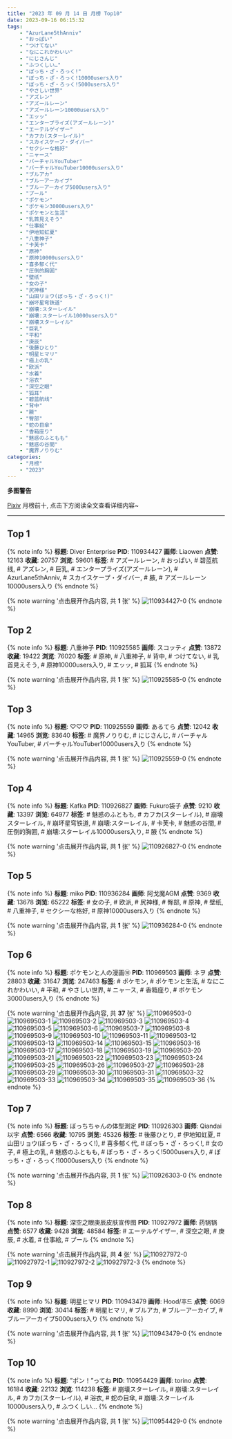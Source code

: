 ```yaml
---
title: "2023 年 09 月 14 日 月榜 Top10"
date: 2023-09-16 06:15:32
tags:
    - "AzurLane5thAnniv"
    - "おっぱい"
    - "つけてない"
    - "なにこれかわいい"
    - "にじさんじ"
    - "ふつくしい…"
    - "ぼっち・ざ・ろっく!"
    - "ぼっち・ざ・ろっく!10000users入り"
    - "ぼっち・ざ・ろっく!5000users入り"
    - "やさしい世界"
    - "アズレン"
    - "アズールレーン"
    - "アズールレーン10000users入り"
    - "エッッ"
    - "エンタープライズ(アズールレーン)"
    - "エーテルゲイザー"
    - "カフカ(スターレイル)"
    - "スカイスケープ・ダイバー"
    - "セクシーな格好"
    - "ニャース"
    - "バーチャルYouTuber"
    - "バーチャルYouTuber10000users入り"
    - "ブルアカ"
    - "ブルーアーカイブ"
    - "ブルーアーカイブ5000users入り"
    - "プール"
    - "ポケモン"
    - "ポケモン30000users入り"
    - "ポケモンと生活"
    - "乳首見えそう"
    - "仕事絵"
    - "伊地知虹夏"
    - "八重神子"
    - "卡芙卡"
    - "原神"
    - "原神10000users入り"
    - "喜多郁く代"
    - "圧倒的胸囲"
    - "壁纸"
    - "女の子"
    - "尻神様"
    - "山田リョウ(ぼっち・ざ・ろっく!)"
    - "崩坏星穹铁道"
    - "崩壊:スターレイル"
    - "崩壊:スターレイル10000users入り"
    - "崩壊スターレイル"
    - "巨乳"
    - "平和"
    - "庚辰"
    - "後藤ひとり"
    - "明星ヒマリ"
    - "極上の乳"
    - "欧派"
    - "水着"
    - "浴衣"
    - "深空之眼"
    - "狐耳"
    - "碧蓝航线"
    - "背中"
    - "腋"
    - "臀部"
    - "蛇の目傘"
    - "香箱座り"
    - "魅惑のふともも"
    - "魅惑の谷間"
    - "魔界ノりりむ"
categories:
    - "月榜"
    - "2023"
---
```


<i class="fa fa-triangle-exclamation"></i>**多图警告**<i class="fa fa-triangle-exclamation"></i>

[Pixiv](https://www.pixiv.net/) 月榜前十, 点击下方阅读全文查看详细内容~

<!-- more -->

---

## Top 1

{% note info %}
**标题**: Diver Enterprise
**PID**: 110934427 **画师**: Liaowen
**点赞**: 12163 **收藏**: 20757 **浏览**: 59601
**标签**: # アズールレーン, # おっぱい, # 碧蓝航线, # アズレン, # 巨乳, # エンタープライズ(アズールレーン), # AzurLane5thAnniv, # スカイスケープ・ダイバー, # 腋, # アズールレーン10000users入り
{% endnote %}

{% note warning '点击展开作品内容, 共 **1** 张' %}
![110934427-0](https://i.pixiv.re/img-original/img/2023/08/18/09/25/49/110934427_p0.png)
{% endnote %}

## Top 2

{% note info %}
**标题**: 八重神子
**PID**: 110925585 **画师**: スコッティ
**点赞**: 13872 **收藏**: 19422 **浏览**: 76020
**标签**: # 原神, # 八重神子, # 背中, # つけてない, # 乳首見えそう, # 原神10000users入り, # エッッ, # 狐耳
{% endnote %}

{% note warning '点击展开作品内容, 共 **1** 张' %}
![110925585-0](https://i.pixiv.re/img-original/img/2023/08/18/00/00/14/110925585_p0.jpg)
{% endnote %}

## Top 3

{% note info %}
**标题**: ♡♡♡
**PID**: 110925559 **画师**: あるてら
**点赞**: 12042 **收藏**: 14965 **浏览**: 83640
**标签**: # 魔界ノりりむ, # にじさんじ, # バーチャルYouTuber, # バーチャルYouTuber10000users入り
{% endnote %}

{% note warning '点击展开作品内容, 共 **1** 张' %}
![110925559-0](https://i.pixiv.re/img-original/img/2023/08/18/00/00/08/110925559_p0.png)
{% endnote %}

## Top 4

{% note info %}
**标题**: Kafka
**PID**: 110926827 **画师**: Fukuro袋子
**点赞**: 9210 **收藏**: 13397 **浏览**: 64977
**标签**: # 魅惑のふともも, # カフカ(スターレイル), # 崩壊スターレイル, # 崩坏星穹铁道, # 崩壊:スターレイル, # 卡芙卡, # 魅惑の谷間, # 圧倒的胸囲, # 崩壊:スターレイル10000users入り, # 腋
{% endnote %}

{% note warning '点击展开作品内容, 共 **1** 张' %}
![110926827-0](https://i.pixiv.re/img-original/img/2023/08/18/00/30/07/110926827_p0.jpg)
{% endnote %}

## Top 5

{% note info %}
**标题**: miko
**PID**: 110936284 **画师**: 阿戈魔AGM
**点赞**: 9369 **收藏**: 13678 **浏览**: 65222
**标签**: # 女の子, # 欧派, # 尻神様, # 臀部, # 原神, # 壁纸, # 八重神子, # セクシーな格好, # 原神10000users入り
{% endnote %}

{% note warning '点击展开作品内容, 共 **1** 张' %}
![110936284-0](https://i.pixiv.re/img-original/img/2023/08/18/11/38/27/110936284_p0.jpg)
{% endnote %}

## Top 6

{% note info %}
**标题**: ポケモンと人の漫画⑩
**PID**: 110969503 **画师**: ネヲ
**点赞**: 28803 **收藏**: 31647 **浏览**: 247463
**标签**: # ポケモン, # ポケモンと生活, # なにこれかわいい, # 平和, # やさしい世界, # ニャース, # 香箱座り, # ポケモン30000users入り
{% endnote %}

{% note warning '点击展开作品内容, 共 **37** 张' %}
![110969503-0](https://i.pixiv.re/img-original/img/2023/08/19/14/11/18/110969503_p0.png)
![110969503-1](https://i.pixiv.re/img-original/img/2023/08/19/14/11/18/110969503_p1.png)
![110969503-2](https://i.pixiv.re/img-original/img/2023/08/19/14/11/18/110969503_p2.png)
![110969503-3](https://i.pixiv.re/img-original/img/2023/08/19/14/11/18/110969503_p3.png)
![110969503-4](https://i.pixiv.re/img-original/img/2023/08/19/14/11/18/110969503_p4.png)
![110969503-5](https://i.pixiv.re/img-original/img/2023/08/19/14/11/18/110969503_p5.png)
![110969503-6](https://i.pixiv.re/img-original/img/2023/08/19/14/11/18/110969503_p6.png)
![110969503-7](https://i.pixiv.re/img-original/img/2023/08/19/14/11/18/110969503_p7.png)
![110969503-8](https://i.pixiv.re/img-original/img/2023/08/19/14/11/18/110969503_p8.png)
![110969503-9](https://i.pixiv.re/img-original/img/2023/08/19/14/11/18/110969503_p9.png)
![110969503-10](https://i.pixiv.re/img-original/img/2023/08/19/14/11/18/110969503_p10.png)
![110969503-11](https://i.pixiv.re/img-original/img/2023/08/19/14/11/18/110969503_p11.png)
![110969503-12](https://i.pixiv.re/img-original/img/2023/08/19/14/11/18/110969503_p12.png)
![110969503-13](https://i.pixiv.re/img-original/img/2023/08/19/14/11/18/110969503_p13.png)
![110969503-14](https://i.pixiv.re/img-original/img/2023/08/19/14/11/18/110969503_p14.png)
![110969503-15](https://i.pixiv.re/img-original/img/2023/08/19/14/11/18/110969503_p15.png)
![110969503-16](https://i.pixiv.re/img-original/img/2023/08/19/14/11/18/110969503_p16.png)
![110969503-17](https://i.pixiv.re/img-original/img/2023/08/19/14/11/18/110969503_p17.png)
![110969503-18](https://i.pixiv.re/img-original/img/2023/08/19/14/11/18/110969503_p18.png)
![110969503-19](https://i.pixiv.re/img-original/img/2023/08/19/14/11/18/110969503_p19.png)
![110969503-20](https://i.pixiv.re/img-original/img/2023/08/19/14/11/18/110969503_p20.png)
![110969503-21](https://i.pixiv.re/img-original/img/2023/08/19/14/11/18/110969503_p21.png)
![110969503-22](https://i.pixiv.re/img-original/img/2023/08/19/14/11/18/110969503_p22.png)
![110969503-23](https://i.pixiv.re/img-original/img/2023/08/19/14/11/18/110969503_p23.png)
![110969503-24](https://i.pixiv.re/img-original/img/2023/08/19/14/11/18/110969503_p24.png)
![110969503-25](https://i.pixiv.re/img-original/img/2023/08/19/14/11/18/110969503_p25.png)
![110969503-26](https://i.pixiv.re/img-original/img/2023/08/19/14/11/18/110969503_p26.png)
![110969503-27](https://i.pixiv.re/img-original/img/2023/08/19/14/11/18/110969503_p27.png)
![110969503-28](https://i.pixiv.re/img-original/img/2023/08/19/14/11/18/110969503_p28.png)
![110969503-29](https://i.pixiv.re/img-original/img/2023/08/19/14/11/18/110969503_p29.png)
![110969503-30](https://i.pixiv.re/img-original/img/2023/08/19/14/11/18/110969503_p30.png)
![110969503-31](https://i.pixiv.re/img-original/img/2023/08/19/14/11/18/110969503_p31.png)
![110969503-32](https://i.pixiv.re/img-original/img/2023/08/19/14/11/18/110969503_p32.png)
![110969503-33](https://i.pixiv.re/img-original/img/2023/08/19/14/11/18/110969503_p33.png)
![110969503-34](https://i.pixiv.re/img-original/img/2023/08/19/14/11/18/110969503_p34.png)
![110969503-35](https://i.pixiv.re/img-original/img/2023/08/19/14/11/18/110969503_p35.png)
![110969503-36](https://i.pixiv.re/img-original/img/2023/08/19/14/11/18/110969503_p36.png)
{% endnote %}

## Top 7

{% note info %}
**标题**: ぼっちちゃんの体型測定
**PID**: 110926303 **画师**: Qiandai以宇
**点赞**: 6566 **收藏**: 10795 **浏览**: 45326
**标签**: # 後藤ひとり, # 伊地知虹夏, # 山田リョウ(ぼっち・ざ・ろっく!), # 喜多郁く代, # ぼっち・ざ・ろっく!, # 女の子, # 極上の乳, # 魅惑のふともも, # ぼっち・ざ・ろっく!5000users入り, # ぼっち・ざ・ろっく!10000users入り
{% endnote %}

{% note warning '点击展开作品内容, 共 **1** 张' %}
![110926303-0](https://i.pixiv.re/img-original/img/2023/08/18/00/13/32/110926303_p0.png)
{% endnote %}

## Top 8

{% note info %}
**标题**: 深空之眼庚辰皮肤宣传图
**PID**: 110927972 **画师**: 药锅锅
**点赞**: 6577 **收藏**: 9428 **浏览**: 48584
**标签**: # エーテルゲイザー, # 深空之眼, # 庚辰, # 水着, # 仕事絵, # プール
{% endnote %}

{% note warning '点击展开作品内容, 共 **4** 张' %}
![110927972-0](https://i.pixiv.re/img-original/img/2023/08/18/01/11/07/110927972_p0.png)
![110927972-1](https://i.pixiv.re/img-original/img/2023/08/18/01/11/07/110927972_p1.png)
![110927972-2](https://i.pixiv.re/img-original/img/2023/08/18/01/11/07/110927972_p2.png)
![110927972-3](https://i.pixiv.re/img-original/img/2023/08/18/01/11/07/110927972_p3.png)
{% endnote %}

## Top 9

{% note info %}
**标题**: 明星ヒマリ
**PID**: 110943479 **画师**: Hood/후드
**点赞**: 6069 **收藏**: 8990 **浏览**: 30414
**标签**: # 明星ヒマリ, # ブルアカ, # ブルーアーカイブ, # ブルーアーカイブ5000users入り
{% endnote %}

{% note warning '点击展开作品内容, 共 **1** 张' %}
![110943479-0](https://i.pixiv.re/img-original/img/2023/08/18/18/08/14/110943479_p0.png)
{% endnote %}

## Top 10

{% note info %}
**标题**: ”ポン！”ってね
**PID**: 110954429 **画师**: torino
**点赞**: 16184 **收藏**: 22132 **浏览**: 114238
**标签**: # 崩壊スターレイル, # 崩壊:スターレイル, # カフカ(スターレイル), # 浴衣, # 蛇の目傘, # 崩壊:スターレイル10000users入り, # ふつくしい…
{% endnote %}

{% note warning '点击展开作品内容, 共 **1** 张' %}
![110954429-0](https://i.pixiv.re/img-original/img/2023/08/19/00/00/41/110954429_p0.jpg)
{% endnote %}
